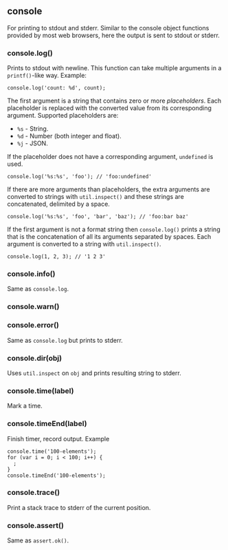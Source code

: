 ## console

For printing to stdout and stderr.  Similar to the console object functions
provided by most web browsers, here the output is sent to stdout or stderr.


### console.log()

Prints to stdout with newline. This function can take multiple arguments in a
`printf()`-like way. Example:

    console.log('count: %d', count);

The first argument is a string that contains zero or more *placeholders*.
Each placeholder is replaced with the converted value from its corresponding
argument. Supported placeholders are:

* `%s` - String.
* `%d` - Number (both integer and float).
* `%j` - JSON.

If the placeholder does not have a corresponding argument, `undefined` is used.

    console.log('%s:%s', 'foo'); // 'foo:undefined'

If there are more arguments than placeholders, the extra arguments are
converted to strings with `util.inspect()` and these strings are concatenated,
delimited by a space.

    console.log('%s:%s', 'foo', 'bar', 'baz'); // 'foo:bar baz'

If the first argument is not a format string then `console.log()` prints
a string that is the concatenation of all its arguments separated by spaces.
Each argument is converted to a string with `util.inspect()`.

    console.log(1, 2, 3); // '1 2 3'


### console.info()

Same as `console.log`.

### console.warn()
### console.error()

Same as `console.log` but prints to stderr.

### console.dir(obj)

Uses `util.inspect` on `obj` and prints resulting string to stderr.

### console.time(label)

Mark a time.


### console.timeEnd(label)

Finish timer, record output. Example

    console.time('100-elements');
    for (var i = 0; i < 100; i++) {
      ;
    }
    console.timeEnd('100-elements');


### console.trace()

Print a stack trace to stderr of the current position.

### console.assert()

Same as `assert.ok()`.

